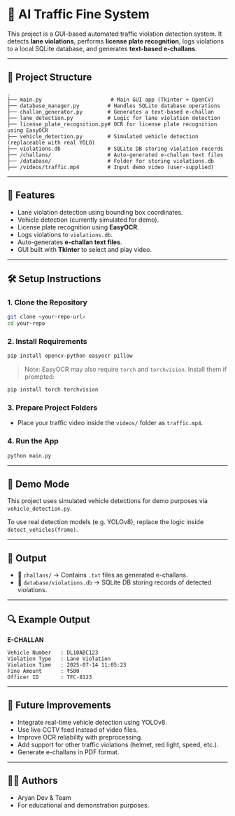# 🚦 AI Traffic Fine System

This project is a GUI-based automated traffic violation detection system. It detects **lane violations**, performs **license plate recognition**, logs violations to a local SQLite database, and generates **text-based e-challans**.

---

## 📁 Project Structure

```
.
├── main.py                      # Main GUI app (Tkinter + OpenCV)
├── database_manager.py         # Handles SQLite database operations
├── challan_generator.py        # Generates a text-based e-challan
├── lane_detection.py           # Logic for lane violation detection
├── license_plate_recognition.py# OCR for license plate recognition using EasyOCR
├── vehicle_detection.py        # Simulated vehicle detection (replaceable with real YOLO)
├── violations.db               # SQLite DB storing violation records
├── /challans/                  # Auto-generated e-challan text files
├── /database/                  # Folder for storing violations.db
├── /videos/traffic.mp4         # Input demo video (user-supplied)
```

---

## 🚀 Features

- Lane violation detection using bounding box coordinates.
- Vehicle detection (currently simulated for demo).
- License plate recognition using **EasyOCR**.
- Logs violations to `violations.db`.
- Auto-generates **e-challan text files**.
- GUI built with **Tkinter** to select and play video.

---

## 🛠️ Setup Instructions

### 1. Clone the Repository

```bash
git clone <your-repo-url>
cd your-repo
```

### 2. Install Requirements

```bash
pip install opencv-python easyocr pillow
```

> Note: EasyOCR may also require `torch` and `torchvision`. Install them if prompted:
```bash
pip install torch torchvision
```

### 3. Prepare Project Folders

- Place your traffic video inside the `videos/` folder as `traffic.mp4`.

### 4. Run the App

```bash
python main.py
```

---

## 🧪 Demo Mode

This project uses simulated vehicle detections for demo purposes via `vehicle_detection.py`.

To use real detection models (e.g. YOLOv8), replace the logic inside `detect_vehicles(frame)`.

---

## 📂 Output

- 📁 `challans/` → Contains `.txt` files as generated e-challans.
- 📁 `database/violations.db` → SQLite DB storing records of detected violations.

---

## 🔍 Example Output

**E-CHALLAN**
```
Vehicle Number   : DL10ABC123
Violation Type   : Lane Violation
Violation Time   : 2025-07-14 11:05:23
Fine Amount      : ₹500
Officer ID       : TFC-8123
```

---

## 📌 Future Improvements

- Integrate real-time vehicle detection using YOLOv8.
- Use live CCTV feed instead of video files.
- Improve OCR reliability with preprocessing.
- Add support for other traffic violations (helmet, red light, speed, etc.).
- Generate e-challans in PDF format.

---

## 🧑‍💻 Authors

- Aryan Dev & Team
- For educational and demonstration purposes.